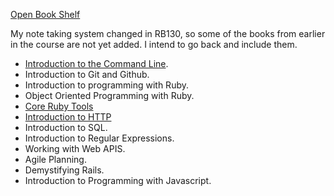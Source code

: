 [Open Book Shelf](https://launchschool.com/books)

My note taking system changed in RB130, so some of the books from earlier in the course are not yet added. I intend to go back and include them. 

- [Introduction to the Command Line](https://github.com/SandyRodger/launch_school_books/blob/main/introduction_to_the_command_line.md).
- Introduction to Git and Github.
- Introduction to programming with Ruby.
- Object Oriented Programming with Ruby.
- [Core Ruby Tools](https://github.com/SandyRodger/launch_school_books/edit/main/Ruby%20Core%20Tools.md)
- [Introduction to HTTP](https://launchschool.com/books/http)
- Introduction to SQL.
- Introduction to Regular Expressions.
- Working with Web APIS.
- Agile Planning.
- Demystifying Rails.
- Introduction to Programming with Javascript.
